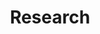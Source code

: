 ---
title: "Research"
layout: collection
collection: research
permalink: /research/
author_profile: true
sort_by: date
sort_order: reverse
---